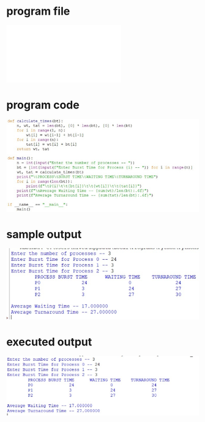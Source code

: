# program file
![program file](FCFS_511.py)

# program code 
![program code](FCFS_CODE_511.jpg)

# sample output
![sample output](FCFS_IO_511.jpg)

# executed output
![executed output](FCFS_EO_511.jpg)
